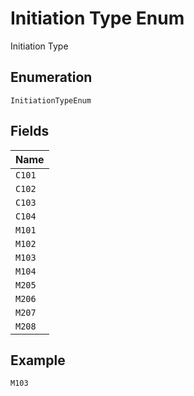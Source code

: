 
# Initiation Type Enum

Initiation Type

## Enumeration

`InitiationTypeEnum`

## Fields

| Name |
|  --- |
| `C101` |
| `C102` |
| `C103` |
| `C104` |
| `M101` |
| `M102` |
| `M103` |
| `M104` |
| `M205` |
| `M206` |
| `M207` |
| `M208` |

## Example

```
M103
```

